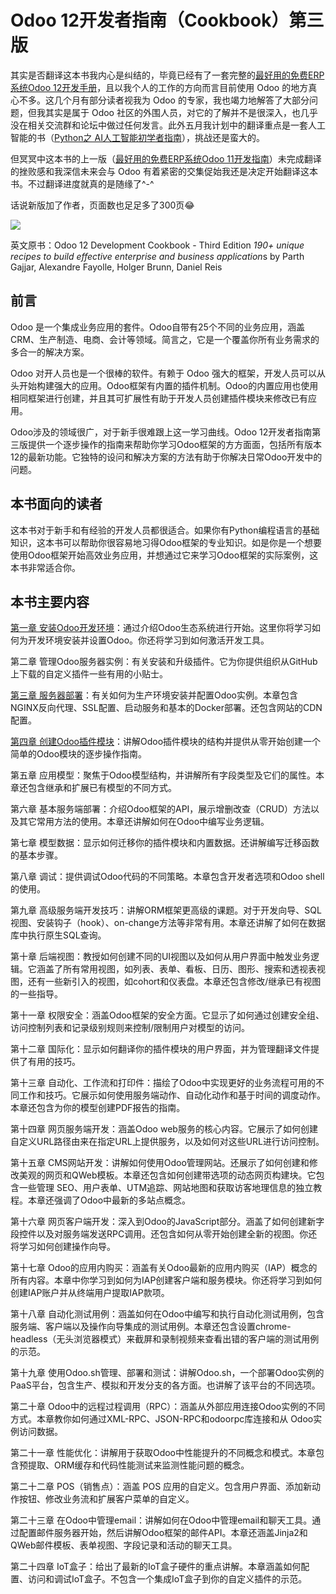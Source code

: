 # Odoo 12开发者指南（Cookbook）第三版

其实是否翻译这本书我内心是纠结的，毕竟已经有了一套完整的[最好用的免费ERP系统Odoo 12开发手册](https://alanhou.org/odoo-12-development/)，且以我个人的工作的方向而言目前使用 Odoo 的地方真心不多。这几个月有部分读者视我为 Odoo 的专家，我也竭力地解答了大部分问题，但我其实是属于 Odoo 社区的外围人员，对它的了解并不是很深入，也几乎没在相关交流群和论坛中做过任何发言。此外五月我计划中的翻译重点是一套人工智能的书（[Python之 AI人工智能初学者指南](https://alanhou.org/python-beginners-guide-artificial-intelligence/)），挑战还是蛮大的。

但冥冥中这本书的上一版（[最好用的免费ERP系统Odoo 11开发指南](https://alanhou.org/odoo-11-development/)）未完成翻译的挫败感和我深信未来会与 Odoo 有着紧密的交集促始我还是决定开始翻译这本书。不过翻译进度就真的是随缘了^-^

话说新版加了作者，页面数也足足多了300页😂

![](http://upload-images.jianshu.io/upload_images/14565748-837479975d16fbed.jpg)

英文原书：Odoo 12 Development Cookbook - Third Edition *190+ unique recipes to build effective enterprise and business application*s by Parth Gajjar, Alexandre Fayolle, Holger Brunn, Daniel Reis

## 前言

Odoo 是一个集成业务应用的套件。Odoo自带有25个不同的业务应用，涵盖CRM、生产制造、电商、会计等领域。简言之，它是一个覆盖你所有业务需求的多合一的解决方案。

Odoo 对开人员也是一个很棒的软件。有赖于 Odoo 强大的框架，开发人员可以从头开始构建强大的应用。Odoo框架有内置的插件机制。Odoo的内置应用也使用相同框架进行创建，并且其可扩展性有助于开发人员创建插件模块来修改已有应用。

Odoo涉及的领域很广，对于新手很难跟上这一学习曲线。Odoo 12开发者指南第三版提供一个逐步操作的指南来帮助你学习Odoo框架的方方面面，包括所有版本12的最新功能。它独特的设问和解决方案的方法有助于你解决日常Odoo开发中的问题。

## 本书面向的读者

这本书对于新手和有经验的开发人员都很适合。如果你有Python编程语言的基础知识，这本书可以帮助你很容易地习得Odoo框架的专业知识。如是你是一个想要使用Odoo框架开始高效业务应用，并想通过它来学习Odoo框架的实际案例，这本书非常适合你。

## 本书主要内容

[第一章 安装Odoo开发环境](https://alanhou.org/installing-odoo-development-environment/)：通过介绍Odoo生态系统进行开始。这里你将学习如何为开发环境安装并设置Odoo。你还将学习到如何激活开发工具。

第二章 管理Odoo服务器实例：有关安装和升级插件。它为你提供组织从GitHub上下载的自定义插件一些有用的小贴士。

[第三章 服务器部署](https://alanhou.org/server-deployment/)：有关如何为生产环境安装并配置Odoo实例。本章包含NGINX反向代理、SSL配置、启动服务和基本的Docker部署。还包含网站的CDN配置。

[第四章 创建Odoo插件模块](https://alanhou.org/creating-odoo-add-on-modules/)：讲解Odoo插件模块的结构并提供从零开始创建一个简单的Odoo模块的逐步操作指南。

第五章 应用模型：聚焦于Odoo模型结构，并讲解所有字段类型及它们的属性。本章还包含继承和扩展已有模型的不同方式。

第六章 基本服务端部署：介绍Odoo框架的API，展示增删改查（CRUD）方法以及其它常用方法的使用。本章还讲解如何在Odoo中编写业务逻辑。

第七章 模型数据：显示如何迁移你的插件模块和内置数据。还讲解编写迁移函数的基本步骤。

第八章 调试：提供调试Odoo代码的不同策略。本章包含开发者选项和Odoo shell的使用。

第九章 高级服务端开发技巧：讲解ORM框架更高级的课题。对于开发向导、SQL视图、安装钩子（hook）、on-change方法等非常有用。本章还讲解了如何在数据库中执行原生SQL查询。

第十章 后端视图：教授如何创建不同的UI视图以及如何从用户界面中触发业务逻辑。它涵盖了所有常用视图，如列表、表单、看板、日历、图形、搜索和透视表视图，还有一些新引入的视图，如cohort和仪表盘。本章还包含修改/继承已有视图的一些指导。

第十一章 权限安全：涵盖Odoo框架的安全方面。它显示了如何通过创建安全组、访问控制列表和记录级别规则来控制/限制用户对模型的访问。

第十二章 国际化：显示如何翻译你的插件模块的用户界面，并为管理翻译文件提供了有用的技巧。

第十三章 自动化、工作流和打印件：描绘了Odoo中实现更好的业务流程可用的不同工作和技巧。它展示如何使用服务端动作、自动化动作和基于时间的调度动作。本章还包含为你的模型创建PDF报告的指南。

第十四章 网页服务端开发：涵盖Odoo web服务的核心内容。它展示了如何创建自定义URL路径由来在指定URL上提供服务，以及如何对这些URL进行访问控制。

第十五章 CMS网站开发：讲解如何使用Odoo管理网站。还展示了如何创建和修改美观的网页和QWeb模板。本章还包含如何创建带选项的动态网页构建块。它包含一些管理 SEO、用户表单、UTM追踪、网站地图和获取访客地理信息的独立教程。本章还强调了Odoo中最新的多站点概念。

第十六章 网页客户端开发：深入到Odoo的JavaScript部分。涵盖了如何创建新字段控件以及对服务端发送RPC调用。还包含如何从零开始创建全新的视图。你还将学习如何创建操作向导。

第十七章 Odoo的应用内购买：涵盖有关Odoo最新的应用内购买（IAP）概念的所有内容。本章中你学习到如何为IAP创建客户端和服务模块。你还将学习到如何创建IAP账户并从终端用户提取IAP款项。

第十八章 自动化测试用例：涵盖如何在Odoo中编写和执行自动化测试用例，包含服务端、客户端以及操作向导集成的测试用例。本章还包含设置chrome-headless（无头浏览器模式）来截屏和录制视频来查看出错的客户端的测试用例的示范。

第十九章 使用Odoo.sh管理、部署和测试：讲解Odoo.sh，一个部署Odoo实例的PaaS平台，包含生产、模拟和开发分支的各方面。也讲解了该平台的不同选项。

第二十章 Odoo中的远程过程调用（RPC）：涵盖从外部应用连接Odoo实例的不同方式。本章教你如何通过XML-RPC、JSON-RPC和odoorpc库连接和从 Odoo实例访问数据。

第二十一章 性能优化：讲解用于获取Odoo中性能提升的不同概念和模式。本章包含预提取、ORM缓存和代码性能测试来监测性能问题的概念。

第二十二章 POS（销售点）：涵盖 POS 应用的自定义。包含用户界面、添加新动作按钮、修改业务流和扩展客户菜单的自定义。

第二十三章 在Odoo中管理email：讲解如何在Odoo中管理email和聊天工具。通过配置邮件服务器开始，然后讲解Odoo框架的邮件API。本章还涵盖Jinja2和QWeb邮件模板、表单视图、字段记录和活动的聊天工具。

第二十四章 IoT盒子：给出了最新的IoT盒子硬件的重点讲解。本章涵盖如何配置、访问和调试IoT盒子。不包含一个集成IoT盒子到你的自定义插件的示范。

